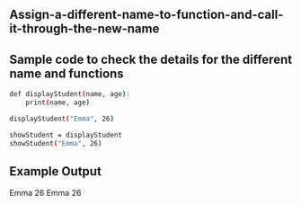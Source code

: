 ## Assign-a-different-name-to-function-and-call-it-through-the-new-name
## Sample code to check the details for the different name and functions
```sh
def displayStudent(name, age):
    print(name, age)

displayStudent("Emma", 26)

showStudent = displayStudent
showStudent("Emma", 26)
```
## Example Output
Emma 26
Emma 26
